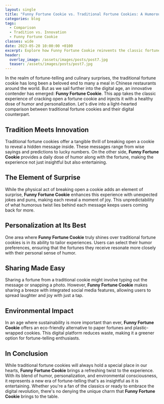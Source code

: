 ```yaml
---
layout: single
title: "Funny Fortune Cookie vs. Traditional Fortune Cookies: A Humorous Duel"
categories: blog
tags:
  - Comparison
  - Tradition vs. Innovation
  - Funny Fortune Cookie
classes: wide
date: 2023-05-20 10:00:00 +0100
excerpt: Explore how Funny Fortune Cookie reinvents the classic fortune cookie experience with a twist of humor.
header:
  overlay_image: /assets/images/posts/post7.jpg
  teaser: /assets/images/posts/post7.jpg
---
```


In the realm of fortune-telling and culinary surprises, the traditional fortune cookie has long been a beloved end to many a meal in Chinese restaurants around the world. But as we sail further into the digital age, an innovative contender has emerged: **Funny Fortune Cookie**. This app takes the classic experience of cracking open a fortune cookie and injects it with a healthy dose of humor and personalization. Let's dive into a light-hearted comparison between traditional fortune cookies and their digital counterpart.

## Tradition Meets Innovation

Traditional fortune cookies offer a tangible thrill of breaking open a cookie to reveal a hidden message inside. These messages range from wise sayings and predictions to lucky numbers. On the other side, **Funny Fortune Cookie** provides a daily dose of humor along with the fortune, making the experience not just insightful but also entertaining.

## The Element of Surprise

While the physical act of breaking open a cookie adds an element of surprise, **Funny Fortune Cookie** enhances this experience with unexpected jokes and puns, making each reveal a moment of joy. This unpredictability of what humorous twist lies behind each message keeps users coming back for more.

## Personalization at Its Best

One area where **Funny Fortune Cookie** truly shines over traditional fortune cookies is in its ability to tailor experiences. Users can select their humor preferences, ensuring that the fortunes they receive resonate more closely with their personal sense of humor.

## Sharing Made Easy

Sharing a fortune from a traditional cookie might involve typing out the message or snapping a photo. However, **Funny Fortune Cookie** makes sharing a breeze with integrated social media features, allowing users to spread laughter and joy with just a tap.

## Environmental Impact

In an age where sustainability is more important than ever, **Funny Fortune Cookie** offers an eco-friendly alternative to paper fortunes and plastic-wrapped cookies. This digital platform reduces waste, making it a greener option for fortune-telling enthusiasts.

## In Conclusion

While traditional fortune cookies will always hold a special place in our hearts, **Funny Fortune Cookie** brings a refreshing twist to the experience. With its blend of humor, personalization, and environmental consciousness, it represents a new era of fortune-telling that's as insightful as it is entertaining. Whether you're a fan of the classics or ready to embrace the digital revolution, there's no denying the unique charm that **Funny Fortune Cookie** brings to the table.
